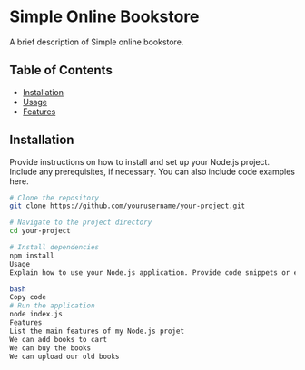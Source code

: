 
# Simple Online Bookstore

A brief description of Simple online bookstore.

## Table of Contents

- [Installation](#installation)
- [Usage](#usage)
- [Features](#features)

## Installation

Provide instructions on how to install and set up your Node.js project. Include any prerequisites, if necessary. You can also include code examples here.

```bash
# Clone the repository
git clone https://github.com/yourusername/your-project.git

# Navigate to the project directory
cd your-project

# Install dependencies
npm install
Usage
Explain how to use your Node.js application. Provide code snippets or examples if applicable.

bash
Copy code
# Run the application
node index.js
Features
List the main features of my Node.js projet
We can add books to cart
We can buy the books
We can upload our old books
